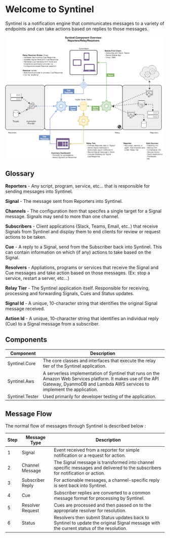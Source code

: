 # Welcome to Syntinel

Syntinel is a notification engine that communicates messages to a variety of endpoints and can take actions based on replies to those messages.

![Architecture Components](../resources/draw.io/Architecture-Components.png)

## Glossary

**Reporters** - Any script, program, service, etc...  that is responsible for sending messages into Syntinel.

**Signal** - The message sent from Reporters into Syntinel.

**Channels** - The configuration item that specifes a single target for a Signal message.  Signals may send to more than one channel.

**Subscribers** - Client applications (Slack, Teams, Email, etc..) that receive Signals from Syntinel and display them to end clients for review or request actions to be taken.

**Cue** - A reply to a Signal, send from the Subscriber back into Syntinel.  This can contain information on which (if any) actions to take based on the Signal.

**Resolvers** - Appliations, programs or services that receive the Signal and Cue messages and take action based on those messages. (Ex: stop a service, restart a server, etc...)

**Relay Tier** - The Syntinel application itself.  Responsible for receiving, processing and forwarding Signals, Cues and Status updates.

**Signal Id** - A unique, 10-character string that identifies the original Signal message received.

**Action Id** - A unique, 10-character string that identifies an individual reply (Cue) to a Signal message from a subscriber.

## Components

| Component | Description |
| --------- | ----------- |
| Syntinel.Core | The core classes and interfaces that execute the relay tier of the Syntinel application. |
| Syntinel.Aws | A serverless implementation of Syntinel that runs on the Amazon Web Services platform.  It makes use of the API Gateway, DyanmoDB and Lambda AWS services to implement the application. |
| Syntinel.Tester | Used primarily for developer testing of the application. |


## Message Flow

The normal flow of messages through Syntinel is described below : 

| Step | Message Type | Description 
| ---- | ------------ | ----------- 
| 1 | Signal | Event received from a reporter for simple notification or a request for action. 
| 2 | Channel Message | The Signal message is transformed into channel specific messages and delivered to the subscribers for notification or action. 
| 3 | Subscriber Reply | For actionable messages, a channel-specific reply is sent back into Syntinel.
| 4 | Cue | Subscriber replies are converted to a common message format for processing by Syntinel.
| 5 | Resolver Request | Cues are processed and then passed on to the appropriate resolver for resolution.
| 6 | Status | Resolvers then submit Status updates back to Syntinel to update the original Signal message with the current status of the resolution.

